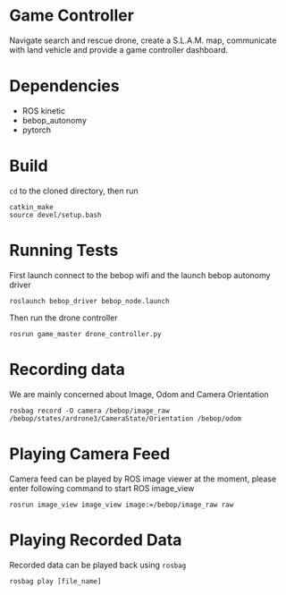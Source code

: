 # Game Controller
Navigate search and rescue drone, create a S.L.A.M. map,  communicate with land vehicle and provide a game controller dashboard.

# Dependencies
* ROS kinetic
* bebop_autonomy
* pytorch

# Build
`cd` to the cloned directory, then run
```
catkin_make
source devel/setup.bash
```

# Running Tests
First launch connect to the bebop wifi and the launch bebop autonomy driver
```
roslaunch bebop_driver bebop_node.launch
```
Then run the drone controller
```
rosrun game_master drone_controller.py
```

# Recording data
We are mainly concerned about Image, Odom and Camera Orientation
```
rosbag record -O camera /bebop/image_raw /bebop/states/ardrone3/CameraState/Orientation /bebop/odom
```

# Playing Camera Feed
Camera feed can be played by ROS image viewer at the moment, please enter following command to start ROS image_view
```
rosrun image_view image_view image:=/bebop/image_raw raw
```

# Playing Recorded Data
Recorded data can be played back using `rosbag`
```
rosbag play [file_name]
```